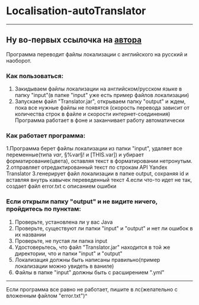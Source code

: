 # Localisation-autoTranslator
---
Ну во-первых ссылочка на [автора](https://vk.com/sobol503)
---
Программа переводит файлы локализации с английского на русский и наоборот.

### Как пользоваться:
1. Закидываем файлы локализации на английском/русском языке в папку "input"(в папке "input" уже есть пример файлов локализации)
2. Запускаем файл "Translator.jar", открываем папку "output" и ждем, пока все нужные файлы не появятся
(скорость перевода зависит от количества строк в файле и скорости интернет-соединения)
Программа работает в фоне и заканчивает работу автоматически

### Как работает программа:
1.Программа берет файлы локализации из папки "input", удаляет все переменные(типа $var$, §%var§! и [THIS.var]) и убирает форматирование(цвета), оставляя текст в форматировании нетронутым.
2.отправляет отредактированный текст по строкам API Yandex Translator
3.генерирует файл локализации в папке output, сохраняя id и вставляя внутрь кавычек переведенный текст
4.если что-то идет не так, создает файл error.txt с описанием ошибки 

### Если открыли папку "output" и не видите ничего, пройдитесь по пунктам:
1. Проверьте, установлена ли у вас Java
2. Проверьте, существуют ли папки "input" и "output" и нет ли ошибок в их названии
3. Проверьте, не пустая ли папка input
4. Удостоверьтесь, что файл "Translator.jar" находится в той же директории, что и папки "input" и "output"
5. Локализация должны быть написаны правильно(пример локализации можно увидеть в ваниле)
6. Файлы в папке "input" должны быть с расширением ".yml"
---
Если программа все равно не работает, пишите в лс(желательно с вложенным файлом "error.txt")^
